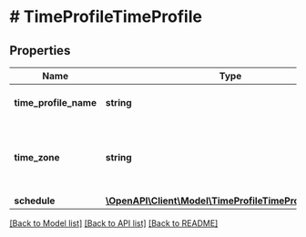 # # TimeProfileTimeProfile

## Properties

Name | Type | Description | Notes
------------ | ------------- | ------------- | -------------
**time_profile_name** | **string** | Name of the time profile | [optional]
**time_zone** | **string** | Name of the time zone to be associated with this profile | [optional]
**schedule** | [**\OpenAPI\Client\Model\TimeProfileTimeProfileSchedule**](TimeProfileTimeProfileSchedule.md) |  | [optional]

[[Back to Model list]](../../README.md#models) [[Back to API list]](../../README.md#endpoints) [[Back to README]](../../README.md)
